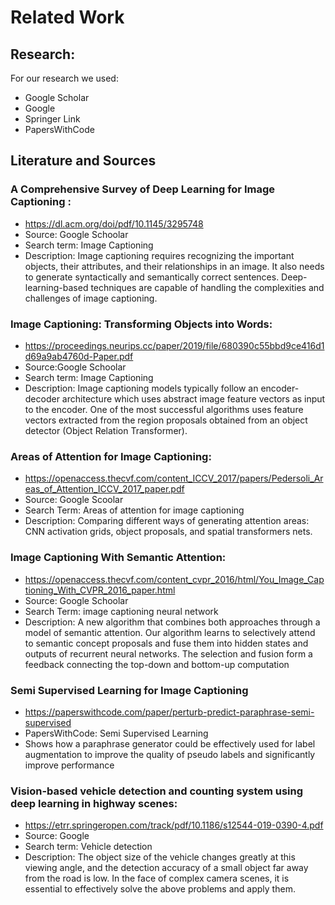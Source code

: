 # Related Work

## Research:
For our research we used:
- Google Scholar
- Google
- Springer Link
- PapersWithCode

## Literature and Sources

### A Comprehensive Survey of Deep Learning for Image Captioning :
-   https://dl.acm.org/doi/pdf/10.1145/3295748
-	Source: Google Schoolar
-	Search term: Image Captioning
-	Description: Image captioning requires recognizing the important objects, their attributes, and their relationships in an image. It also needs to generate syntactically and semantically correct sentences. Deep-learning-based techniques are capable of handling the complexities and challenges of image captioning.

### Image Captioning: Transforming Objects into Words: 
-   https://proceedings.neurips.cc/paper/2019/file/680390c55bbd9ce416d1d69a9ab4760d-Paper.pdf
-	Source:Google Schoolar
-	Search term: Image Captioning
-	Description: Image captioning models typically follow an encoder-decoder architecture which uses abstract image feature vectors as input to the encoder. One of the most successful algorithms uses feature vectors extracted from the region proposals obtained from an object detector (Object Relation Transformer).

### Areas of Attention for Image Captioning: 
- https://openaccess.thecvf.com/content_ICCV_2017/papers/Pedersoli_Areas_of_Attention_ICCV_2017_paper.pdf 
-	Source: Google Scoolar
-	Search Term: Areas of attention for image captioning
-	Description: Comparing different ways of generating attention areas: CNN activation grids, object proposals, and spatial transformers nets.

### Image Captioning With Semantic Attention:
- https://openaccess.thecvf.com/content_cvpr_2016/html/You_Image_Captioning_With_CVPR_2016_paper.html
- Source: Google Schoolar
- Search Term: image captioning neural network
- Description: A new algorithm that combines both approaches through a model of semantic attention. Our algorithm learns to selectively attend to semantic concept proposals and fuse them into hidden states and outputs of recurrent neural networks. The selection and fusion form a feedback connecting the top-down and bottom-up computation

### Semi Supervised Learning for Image Captioning
- https://paperswithcode.com/paper/perturb-predict-paraphrase-semi-supervised
- PapersWithCode: Semi Supervised Learning
- Shows how a paraphrase generator could be effectively used for label augmentation to improve the quality of pseudo labels and significantly improve performance

### Vision-based vehicle detection and counting system using deep learning in highway scenes: 
-   https://etrr.springeropen.com/track/pdf/10.1186/s12544-019-0390-4.pdf 
-	Source: Google 
-	Search term: Vehicle detection 
-	Description: The object size of the vehicle changes greatly at this viewing angle, and the detection accuracy of a small object far away from the road is low. In the face of complex camera scenes, it is essential to effectively solve the above problems and apply them.



